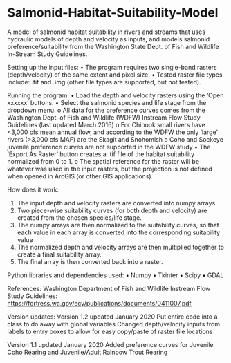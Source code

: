 # Salmonid-Habitat-Suitability-Model
A model of salmonid habitat suitability in rivers and streams that uses hydraulic models of depth and velocity as inputs, and models salmonid preference/suitability from the Washington State Dept. of Fish and Wildlife In-Stream Study Guidelines.

Setting up the input files:
  •	The program requires two single-band rasters (depth/velocity) of the same extent and pixel size.
  •	Tested raster file types include: .tif and .img (other file types are supported, but not tested).

Running the program:
  •	Load the depth and velocity rasters using the ‘Open xxxxxx’ buttons.
  •	Select the salmonid species and life stage from the dropdown menu.
    o	All data for the preference curves comes from the Washington Dept. of Fish and Wildlife (WDFW) Instream Flow Study Guidelines (last       updated March 2016)
    o	For Chinook small rivers have <3,000 cfs mean annual flow, and according to the WDFW the only ‘large’ rivers (>3,000 cfs MAF) are the     Skagit and Snohomish
    o	Coho and Sockeye juvenile preference curves are not supported in the WDFW study
  •	The ‘Export As Raster’ button creates a .tif file of the habitat suitability normalized from 0 to 1.
    o	The spatial reference for the raster will be whatever was used in the input rasters, but the projection is not defined when opened in     ArcGIS (or other GIS applications).
    
How does it work:
  1.	The input depth and velocity rasters are converted into numpy arrays.
  2.	Two piece-wise suitability curves (for both depth and velocity) are created from the chosen species/life stage.
  3.	The numpy arrays are then normalized to the suitability curves, so that each value in each array is converted into the corresponding    suitability value 
  4.	The normalized depth and velocity arrays are then multiplied together to create a final suitability array.
  5.	The final array is then converted back into a raster.
  
Python libraries and dependencies used:
  •	Numpy
  •	Tkinter
  •	Scipy
  •	GDAL
  
References:
Washington Department of Fish and Wildlife Instream Flow Study Guidelines:
	https://fortress.wa.gov/ecy/publications/documents/0411007.pdf

Version updates:
Version 1.2 updated January 2020
Put entire code into a class to do away with global variables
Changed depth/velocity inputs from labels to entry boxes to allow for easy copy/paste of raster file locations

Version 1.1 updated January 2020
Added preference curves for Juvenile Coho Rearing and Juvenile/Adult Rainbow Trout Rearing

